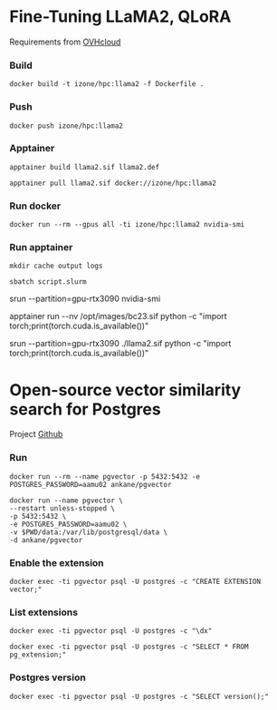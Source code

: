 # Fine-Tuning LLaMA2, QLoRA

Requirements from [OVHcloud](https://blog.ovhcloud.com/fine-tuning-llama-2-models-using-a-single-gpu-qlora-and-ai-notebooks/)

### Build
```
docker build -t izone/hpc:llama2 -f Dockerfile .
```

### Push
```
docker push izone/hpc:llama2
```

### Apptainer
```
apptainer build llama2.sif llama2.def
```
```
apptainer pull llama2.sif docker://izone/hpc:llama2
```

### Run docker
```
docker run --rm --gpus all -ti izone/hpc:llama2 nvidia-smi
```
### Run apptainer
```
mkdir cache output logs

sbatch script.slurm
```


srun --partition=gpu-rtx3090 nvidia-smi

apptainer run --nv /opt/images/bc23.sif python -c "import torch;print(torch.cuda.is_available())"


srun --partition=gpu-rtx3090 ./llama2.sif python -c "import torch;print(torch.cuda.is_available())"


# Open-source vector similarity search for Postgres

Project [Github](https://github.com/pgvector/pgvector)

### Run
```
docker run --rm --name pgvector -p 5432:5432 -e POSTGRES_PASSWORD=aamu02 ankane/pgvector

docker run --name pgvector \
--restart unless-stopped \
-p 5432:5432 \
-e POSTGRES_PASSWORD=aamu02 \
-v $PWD/data:/var/lib/postgresql/data \
-d ankane/pgvector
```
### Enable the extension 
```
docker exec -ti pgvector psql -U postgres -c "CREATE EXTENSION vector;"
```
### List extensions
```
docker exec -ti pgvector psql -U postgres -c "\dx"

docker exec -ti pgvector psql -U postgres -c "SELECT * FROM pg_extension;"
```
### Postgres version
```
docker exec -ti pgvector psql -U postgres -c "SELECT version();"
```




